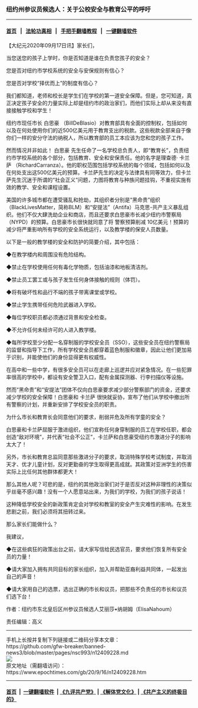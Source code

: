 ### 纽约州参议员候选人：关于公校安全与教育公平的呼吁
------------------------

#### [首页](https://github.com/gfw-breaker/banned-news3/blob/master/README.md) &nbsp;&nbsp;|&nbsp;&nbsp; [法轮功真相](https://github.com/begood0513/basic/blob/master/README.md)  &nbsp;&nbsp;|&nbsp;&nbsp; [手把手翻墙教程](https://github.com/gfw-breaker/guides/wiki)  &nbsp;&nbsp;|&nbsp;&nbsp; [一键翻墙软件](https://github.com/gfw-breaker/nogfw/blob/master/README.md)  



<div><p>
 【大纪元2020年09月17日讯】家长们，
</p>
<p>
 当您送您的孩子上学时，你是否知道是谁在负责您孩子的安全？
</p>
<p>
 您是否对纽约市学校系统的安全与安保规则有信心？
</p>
<p>
 您是否对学校“择优而上”的制度有信心？
</p>
<p>
 我们都知道，老师和校长是学生们在学校的第一道安全保障。但是，您可知道，真正决定孩子安全的力量实际上却是纽约市的政治家们，而他们实际上却从来没有直接接触学校和学生！
</p>
<p>
 纽约市现任市长
 <ok href="https://www.epochtimes.com/gb/tag/%E7%99%BD%E6%80%9D%E8%B1%AA.html">
  白思豪
 </ok>
 （BillDeBlasio）对教育部具有全面的控制权，包括如何以及在何处使用你们的近500亿美元用于教育支出的税款。这些税款全部来自于像你们一样的安分守法的纳税人，所以教育部的员工本应该为您和您的孩子工作。
</p>
<p>
 然而情况并非如此！
 <ok href="https://www.epochtimes.com/gb/tag/%E7%99%BD%E6%80%9D%E8%B1%AA.html">
  白思豪
 </ok>
 先生任命了一名学校总负责人，即“教育长”，负责纽约市学校系统的各个部分，包括教育、安全和安保责任。他的名字是理查德·
 <ok href="https://www.epochtimes.com/gb/tag/%E5%8D%A1%E5%85%B0%E8%90%A8.html">
  卡兰萨
 </ok>
 （RichardCarranza）。他的职权范围包括学校系统的每个领域，包括如何以及在何处支出这500亿美元的预算。卡兰萨先生的决定与法律具有同等效力，但卡兰萨先生沉迷于所谓的“社会正义”问题，力图将教育与种族问题挂钩，不重视实施有效的教学、安全和课程设置。
</p>
<p>
 美国的许多城市都在遭受骚乱和抢劫，其组织者分别是“黑命贵”组织（BlackLivesMatter，简称BLM）和“安提法”（Antifa）马克思-共产主义暴乱组织。他们不仅大肆洗劫企业和商店，而且还要求白思豪市长减少纽约市警察局（NYPD）的预算。白思豪市长很快就同意了将
 <ok href="https://www.epochtimes.com/gb/tag/%E8%AD%A6%E5%AF%9F%E9%A2%84%E7%AE%97%E5%89%8A%E5%87%8F.html">
  警察预算削减
 </ok>
 10亿美元！预算的减少将严重影响所有学校的安全系统运行，以及教学楼的保安人员数量。
</p>
<p>
 以下是一般的教学楼的安全和防护的简要介绍，其中包括：
</p>
<p>
 ◆在教学楼内和周围没有危险结构。
</p>
<p>
 ◆禁止在学校使用任何有毒化学物质，包括油漆和地板清洁剂。
</p>
<p>
 ◆禁止员工罢工或与孩子发生任何身体接触的规则（体罚）。
</p>
<p>
 ◆将有破坏性和品行不端的孩子带离课堂或学校。
</p>
<p>
 ◆禁止学生携带任何危险武器进入学校。
</p>
<p>
 ◆每位学校职员都必须通过背景和安全检查。
</p>
<p>
 ◆不允许任何未经许可的人进入教学楼。
</p>
<p>
 ◆每所学校至少分配一名穿制服的学校安全员（SSO），这些安全员在纽约警察局的监督和指导下工作，所有学校安全员都穿着蓝色制服和徽章，因此让他们更加易于识别，并能使他们的身份显得更有权威性。
</p>
<p>
 在高中和一些中学，有很多安全员可以在走廊上巡逻并应对紧急情况。在一些犯罪率很高的学校中，都设有安全警卫入口，配有金属探测器、行李扫描仪等设施。
</p>
<p>
 然而“黑命贵”和“安提法”团体不仅向白思豪要求减少部分警察部门的资金，还要求减少学校的安全保障！白思豪和
 <ok href="https://www.epochtimes.com/gb/tag/%E5%8D%A1%E5%85%B0%E8%90%A8.html">
  卡兰萨
 </ok>
 很快就妥协，宣布了他们从学校中撤出所有警察的计划，并重新安排了学校安全员的职责。
</p>
<p>
 为什么市长和教育长会同意他们的要求，削弱并危及所有学童的安全？
</p>
<p>
 白思豪和卡兰萨屈服于激进组织，他们宣称任何身穿制服的员工在学校任职，都会创造“敌对环境”，并代表“社会不公正”，卡兰萨和白思豪受纽约市激进分子的影响太大了！
</p>
<p>
 另外，市长和教育总监同意那些激进分子的要求，取消特殊学校考试制度，并取消天才、优才儿童计划，反对更勤奋的学生取得更高成就。其政策对亚洲学生的伤害实际上比任何其他群体都更大！
</p>
<p>
 那么其他人呢？可悲的是，纽约的其他政治家们对于是否反对这种非理性的决策似乎丝毫不感兴趣！没有一个人愿意站出来，为我们的学校，为我们的孩子说话！
</p>
<p>
 这种降低学校安全的新政策肯定会对学校和教室的安全产生灾难性的影响。在发生悲剧之前，我们必须将其扭转过来。
</p>
<p>
 那么家长们能做什么？
</p>
<p>
 我建议，
</p>
<p>
 ◆在这些疯狂的政策出台之前，请大家写信给民选官员，要求他们恢复所有安全员的力量！
</p>
<p>
 ◆请大家加入拥有共同目标的家长组织，加入并帮助亚裔利益共同体，一起发出自己的声音！
</p>
<p>
 ◆请大家用自己的选票，选出正确的市长和议员，把那些不负责任的市长和议员们选下台！
</p>
<p>
 作者：纽约市东北皇后区州参议员候选人艾丽莎•纳胡姆（ElisaNahoum）
</p>
<p>
 责任编辑：高义
</p>
</div>
<hr/>
手机上长按并复制下列链接或二维码分享本文章：<br/>
https://github.com/gfw-breaker/banned-news3/blob/master/pages/nsc993/n12409228.md <br/>
<a href='https://github.com/gfw-breaker/banned-news3/blob/master/pages/nsc993/n12409228.md'><img src='https://github.com/gfw-breaker/banned-news3/blob/master/pages/nsc993/n12409228.md.png'/></a> <br/>
原文地址（需翻墙访问）：https://www.epochtimes.com/gb/20/9/16/n12409228.htm


------------------------
#### [首页](https://github.com/gfw-breaker/banned-news3/blob/master/README.md) &nbsp;|&nbsp; [一键翻墙软件](https://github.com/gfw-breaker/nogfw/blob/master/README.md) &nbsp;| [《九评共产党》](https://github.com/gfw-breaker/9ping.md/blob/master/README.md#九评之一评共产党是什么) | [《解体党文化》](https://github.com/gfw-breaker/jtdwh.md/blob/master/README.md) | [《共产主义的终极目的》](https://github.com/gfw-breaker/gczydzjmd.md/blob/master/README.md)


<img src='http://gfw-breaker.win/banned-news3/pages/nsc993/n12409228.md' width='0px' height='0px'/>